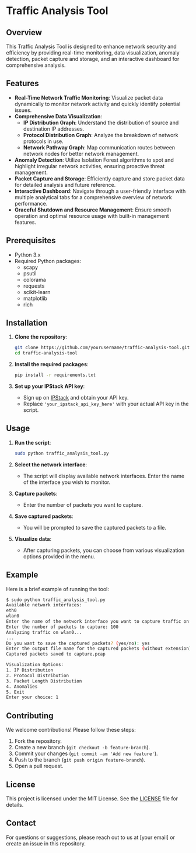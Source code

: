 
# Traffic Analysis Tool

## Overview

This Traffic Analysis Tool is designed to enhance network security and efficiency by providing real-time monitoring, data visualization, anomaly detection, packet capture and storage, and an interactive dashboard for comprehensive analysis.

## Features

- **Real-Time Network Traffic Monitoring**: Visualize packet data dynamically to monitor network activity and quickly identify potential issues.
- **Comprehensive Data Visualization**:
  - **IP Distribution Graph**: Understand the distribution of source and destination IP addresses.
  - **Protocol Distribution Graph**: Analyze the breakdown of network protocols in use.
  - **Network Pathway Graph**: Map communication routes between network nodes for better network management.
- **Anomaly Detection**: Utilize Isolation Forest algorithms to spot and highlight irregular network activities, ensuring proactive threat management.
- **Packet Capture and Storage**: Efficiently capture and store packet data for detailed analysis and future reference.
- **Interactive Dashboard**: Navigate through a user-friendly interface with multiple analytical tabs for a comprehensive overview of network performance.
- **Graceful Shutdown and Resource Management**: Ensure smooth operation and optimal resource usage with built-in management features.

## Prerequisites

- Python 3.x
- Required Python packages:
  - scapy
  - psutil
  - colorama
  - requests
  - scikit-learn
  - matplotlib
  - rich

## Installation

1. **Clone the repository**:
   ```bash
   git clone https://github.com/yourusername/traffic-analysis-tool.git
   cd traffic-analysis-tool
   ```

2. **Install the required packages**:
   ```bash
   pip install -r requirements.txt
   ```

3. **Set up your IPStack API key**:
   - Sign up on [IPStack](https://ipstack.com/) and obtain your API key.
   - Replace `'your_ipstack_api_key_here'` with your actual API key in the script.

## Usage

1. **Run the script**:
   ```bash
   sudo python traffic_analysis_tool.py
   ```

2. **Select the network interface**:
   - The script will display available network interfaces. Enter the name of the interface you wish to monitor.

3. **Capture packets**:
   - Enter the number of packets you want to capture.

4. **Save captured packets**:
   - You will be prompted to save the captured packets to a file.

5. **Visualize data**:
   - After capturing packets, you can choose from various visualization options provided in the menu.

## Example

Here is a brief example of running the tool:

```bash
$ sudo python traffic_analysis_tool.py
Available network interfaces:
eth0
wlan0
Enter the name of the network interface you want to capture traffic on: wlan0
Enter the number of packets to capture: 100
Analyzing traffic on wlan0...
...
Do you want to save the captured packets? (yes/no): yes
Enter the output file name for the captured packets (without extension): capture
Captured packets saved to capture.pcap

Visualization Options:
1. IP Distribution
2. Protocol Distribution
3. Packet Length Distribution
4. Anomalies
5. Exit
Enter your choice: 1
```

## Contributing

We welcome contributions! Please follow these steps:

1. Fork the repository.
2. Create a new branch (`git checkout -b feature-branch`).
3. Commit your changes (`git commit -am 'Add new feature'`).
4. Push to the branch (`git push origin feature-branch`).
5. Open a pull request.

## License

This project is licensed under the MIT License. See the [LICENSE](LICENSE) file for details.

## Contact

For questions or suggestions, please reach out to us at [your email] or create an issue in this repository.
